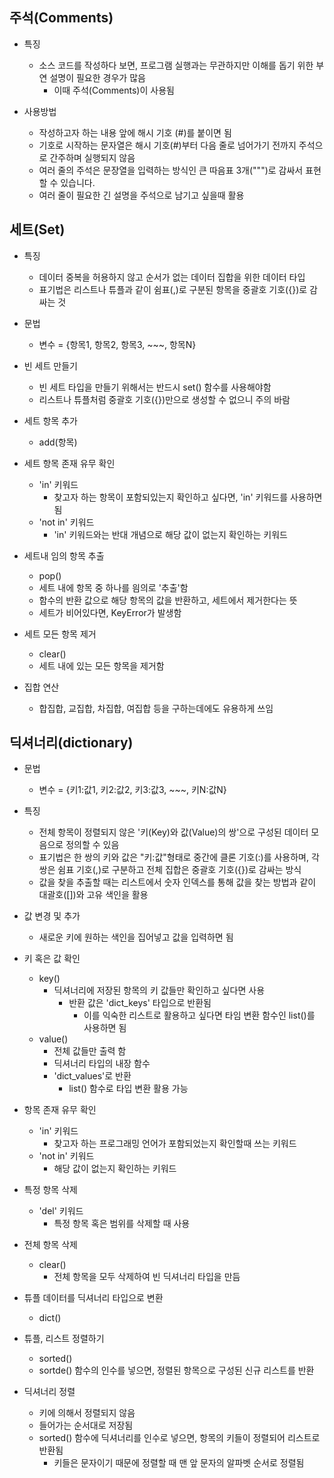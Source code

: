 ## 주석(Comments)

- 특징
  - 소스 코드를 작성하다 보면, 프로그램 실행과는 무관하지만 이해를 돕기 위한 부연 설명이 필요한 경우가 많음
    - 이때 주석(Comments)이 사용됨

- 사용방법
  - 작성하고자 하는 내용 앞에 해시 기호 (#)를 붙이면 됨
  - 기호로 시작하는 문자열은 해시 기호(#)부터 다음 줄로 넘어가기 전까지 주석으로 간주하며 실행되지 않음
  - 여러 줄의 주석은 문장열을 입력하는 방식인 큰 따음표 3개(""")로 감싸서 표현할 수 있습니다.
  - 여러 줄이 필요한 긴 설명을 주석으로 남기고 싶을때 활용

## 세트(Set)

- 특징
  - 데이터 중복을 허용하지 않고 순서가 없는 데이터 집합을 위한 데이터 타입
  - 표기법은 리스트나 튜플과 같이 쉼표(,)로 구분된 항목을 중괄호 기호({})로 감싸는 것

- 문법
  - 변수 = {항목1, 항목2, 항목3, ~~~, 항목N}

- 빈 세트 만들기
  - 빈 세트 타입을 만들기 위해서는 반드시 set() 함수를 사용해야함
  - 리스트나 튜플처럼 중괄호 기호({})만으로 생성할 수 없으니 주의 바람

- 세트 항목 추가
  - add(항목)

- 세트 항목 존재 유무 확인
  - 'in' 키워드
    - 찾고자 하는 항목이 포함되있는지 확인하고 싶다면, 'in' 키워드를 사용하면 됨
  - 'not in' 키워드
    - 'in' 키워드와는 반대 개념으로 해당 값이 없는지 확인하는 키워드

- 세트내 임의 항목 추출
  - pop()
  - 세트 내에 항목 중 하나를 읨의로 '추출'함
  - 함수의 반환 값으로 해당 항목의 값을 반환하고, 세트에서 제거한다는 뜻
  - 세트가 비어있다면, KeyError가 발생함

- 세트 모든 항목 제거
  - clear()
  - 세트 내에 있는 모든 항목을 제거함

- 집합 연산
  - 합집합, 교집합, 차집합, 여집합 등을 구하는데에도 유용하게 쓰임

## 딕셔너리(dictionary)

- 문법
  - 변수 = {키1:값1, 키2:값2, 키3:값3, ~~~, 키N:값N}

- 특징
  - 전체 항목이 정렬되지 않은 '키(Key)와 값(Value)의 쌍'으로 구성된 데이터 모음으로 정의할 수 있음
  - 표기법은 한 쌍의 키와 값은 "키:값"형태로 중간에 클론 기호(:)를 사용하며, 각 쌍은 쉼표 기호(,)로 구분하고 전체 집합은 중괄호 기호({})로 감싸는 방식
  - 값을 찾을 추출할 때는 리스트에서 숫자 인덱스를 통해 값을 찾는 방법과 같이 대괄호([])와 고유 색인을 활용

- 값 변경 및 추가
  - 새로운 키에 원하는 색인을 집어넣고 값을 입력하면 됨

- 키 혹은 값 확인
  - key()
    - 딕셔너리에 저장된 항목의 키 값들만 확인하고 싶다면 사용
      - 반환 값은 'dict_keys' 타입으로 반환됨
        - 이를 익숙한 리스트로 활용하고 싶다면 타임 변환 함수인 list()를 사용하면 됨
  - value()
    - 전체 값들만 출력 함
    - 딕셔너리 타입의 내장 함수
    - 'dict_values'로 반환
      - list() 함수로 타입 변환 활용 가능

- 항목 존재 유무 확인
  - 'in' 키워드
    - 찾고자 하는 프로그래밍 언어가 포함되었는지 확인할때 쓰는 키워드
  - 'not in' 키워드
    - 해당 값이 없는지 확인하는 키워드

- 특정 항목 삭제
  - 'del' 키워드
    - 특정 항목 혹은 범위를 삭제할 때 사용

- 전체 항목 삭제
  - clear()
    - 전체 항목을 모두 삭제하여 빈 딕셔너리 타입을 만듬

- 튜플 데이터를 딕셔너리 타입으로 변환
  - dict()

- 튜플, 리스트 정렬하기
  - sorted()
  - sortde() 함수의 인수를 넣으면, 정렬된 항목으로 구성된 신규 리스트를 반환

- 딕셔너리 정렬
  - 키에 의해서 정렬되지 않음
  - 들어가는 순서대로 저장됨
  - sorted() 함수에 딕셔너리를 인수로 넣으면, 항목의 키들이 정렬되어 리스트로 반환됨
    - 키들은 문자이기 때문에 정렬할 때 맨 앞 문자의 알파벳 순서로 정렬됨


